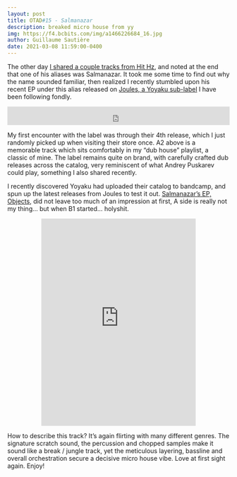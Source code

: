 ```yaml
---
layout: post
title: OTAD#15 - Salmanazar
description: breaked micro house from yy
img: https://f4.bcbits.com/img/a1466226684_16.jpg
author: Guillaume Sautière
date: 2021-03-08 11:59:00-0400
---
```

The other day [I shared a couple tracks from Hit Hz](/music/otad_12/), and noted at the end that one of his aliases was Salmanazar. It took me some time to find out why the name sounded familiar, then realized I recently stumbled upon his recent EP under this alias released on [Joules, a Yoyaku sub-label](https://yoyaku.bandcamp.com/music) I have been following fondly.

<div style="text-align: center;">
    <iframe style="border: 0; width: 100%; height: 42px;" src="https://bandcamp.com/EmbeddedPlayer/album=1823472512/size=small/bgcol=ffffff/linkcol=0687f5/track=2967143203/transparent=true/" seamless><a href="https://yoyaku.bandcamp.com/album/joule04-two-sides-ep">JOULE04: Two Sides EP by Matt Thibideau</a></iframe>
</div>

My first encounter with the label was through their 4th release, which I just randomly picked up when visiting their store once. A2 above is a memorable track which sits comfortably in my “dub house” playlist, a classic of mine. The label remains quite on brand, with carefully crafted dub releases across the catalog, very reminiscent of what Andrey Puskarev could play, something I also shared recently.

I recently discovered Yoyaku had uploaded their catalog to bandcamp, and spun up the latest releases from Joules to test it out. [Salmanazar’s EP, Objects](https://yoyaku.bandcamp.com/album/joule09-objects-ep), did not leave too much of an impression at first, A side is really not my thing… but when B1 started… holyshit.

<div style="text-align: center;">
    <iframe style="border: 0; width: 350px; height: 470px;" src="https://bandcamp.com/EmbeddedPlayer/album=1503910273/size=large/bgcol=ffffff/linkcol=0687f5/tracklist=false/track=4253551069/transparent=true/" seamless> <a href="https://yoyaku.bandcamp.com/album/joule09-objects-ep">JOULE09: Objects EP by Salmanazar</a> </iframe>
</div>

How to describe this track? It’s again flirting with many different genres. The signature scratch sound, the percussion and chopped samples make it sound like a break / jungle track, yet the meticulous layering, bassline and overall orchestration secure a decisive micro house vibe. Love at first sight again. Enjoy!
